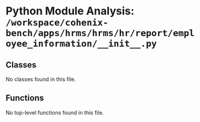 # Python Module Analysis: `/workspace/cohenix-bench/apps/hrms/hrms/hr/report/employee_information/__init__.py`

## Classes

No classes found in this file.


## Functions

No top-level functions found in this file.
